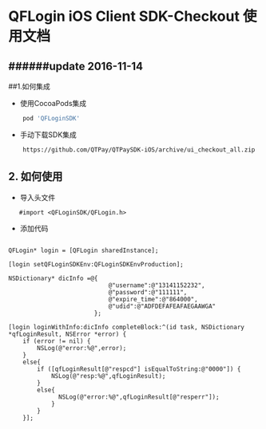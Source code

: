# QFLogin iOS Client SDK-Checkout 使用文档

######update 2016-11-14
------

##1.如何集成

* 使用CocoaPods集成

``` ruby
    pod 'QFLoginSDK'
```

* 手动下载SDK集成

``` sh
    https://github.com/QTPay/QTPaySDK-iOS/archive/ui_checkout_all.zip
```

## 2. 如何使用

* 导入头文件

```
   #import <QFLoginSDK/QFLogin.h>
```


* 添加代码

```

QFLogin* login = [QFLogin sharedInstance];

[login setQFLoginSDKEnv:QFLoginSDKEnvProduction];

NSDictionary* dicInfo =@{
                            @"username":@"13141152232",
                            @"password":@"111111",
                            @"expire_time":@"864000",
                            @"udid":@"ADFDEFAFEAFAEGAAWGA"
                        };

[login loginWithInfo:dicInfo completeBlock:^(id task, NSDictionary *qfLoginResult, NSError *error) {
    if (error != nil) {
        NSLog(@"error:%@",error);
    }
    else{
        if ([qfLoginResult[@"respcd"] isEqualToString:@"0000"]) {    
            NSLog(@"resp:%@",qfLoginResult);    
        }    
        else{    
              NSLog(@"error:%@",qfLoginResult[@"resperr"]);
            }
        }
    }];
```

